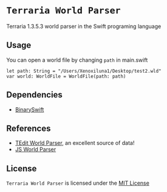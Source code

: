 # `Terraria World Parser`
Terraria 1.3.5.3 world parser in the Swift programing language

## Usage

You can open a world file by changing `path` in main.swift

```
let path: String = "/Users/Xenoxiluna1/Desktop/test2.wld"
var world: WorldFile = WorldFile(path: path)
```
## Dependencies

- [BinarySwift](https://github.com/Szaq/BinarySwift)

## References

- [TEdit World Parser](https://github.com/TEdit/Terraria-Map-Editor/blob/master/TEditXna/Terraria/World.FileV2.cs), an excellent source of data!
- [JS World Parser](https://github.com/cokolele/terraria-world-parser/)

## License

`Terraria World Parser` is licensed under the [MIT License](/LICENSE.txt)
